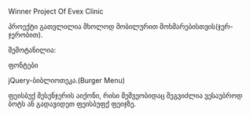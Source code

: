 Winner Project Of Evex Clinic


პროექტი გათვლილია მხოლოდ მობილურით მოხმარებისთვის(ჯერ-ჯერობით).

შემოტანილია:

ფონტები

jQuery-ბიბლიოთეკა.(Burger Menu)

ფეისბუქ მესენჯერის აიქონი, რისი მეშვეობიდაც შეგვიძლია ვესაუბროდ ბოტს ან გადავიდეთ ფეისბუფქ ფეიჯზე.

